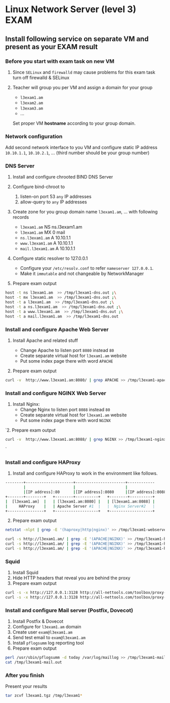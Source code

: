# Linux Network Server (level 3) EXAM

## Install following service on separate VM and present as your EXAM result

### Before you start with exam task on new VM 

1. Since `SELinux` and `firewalld` may cause problems for this exam task
turn off firewalld & SELinux

2. Teacher will group you per VM and assign a domain for your group
   * `l3exam1.am`
   * `l3exam2.am`
   * `l3exam3.am`
   * ...
   
   Set proper VM **hostname** according to your group domain.


###  Network configuration

Add second network interface to you VM and configure static IP address
`10.10.1.1`, `10.10.2.1`, ... (third number should be your group number) 

###  DNS Server

1. Install and configure chrooted BIND DNS Server
2. Configure bind-chroot to 
   1. listen-on port 53 `any` IP addresses
   2. allow-query to `any` IP addresses 
3. Create zone for you group domain name `l3exam1.am`, ... 
     with following records
   * `l3exam1.am` NS ns.l3exam1.am
   * `l3exam1.am` MX 0 mail
   * `ns.l3exam1.am` A 10.10.1.1
   * `www.l3exam1.am` A 10.10.1.1
   * `mail.l3exam1.am` A 10.10.1.1

4. Configure static resolver to 127.0.0.1

   * Configure your `/etc/resolv.conf` to refer `nameserver 127.0.0.1`. 
   * Make it `immutable` and not changeable by NetworkManager


5. Prepare exam output

```bash
host -t ns l3exam1.am  >> /tmp/l3exam1-dns.out ;\
host -t mx l3exam1.am  >> /tmp/l3exam1-dns.out ;\
host -t a l3exam1.am  >> /tmp/l3exam1-dns.out ;\
host -t a ns.l3exam1.am  >> /tmp/l3exam1-dns.out ;\
host -t a www.l3exam1.am  >> /tmp/l3exam1-dns.out ;\
host -t a mail.l3exam1.am  >> /tmp/l3exam1-dns.out
```

### Install and configure Apache Web Server

1. Install Apache and related stuff 
   * Change Apache to listen port `8080` instead `80`
   * Create separate virtual host for `l3exam1.am` website
   * Put some index page there with word `APACHE`
   
2. Prepare exam output

```bash
curl -v  http://www.l3exam1.am:8080/ | grep APACHE >> /tmp/l3exam1-apache.out

```

### Install and configure NGINX Web Server

1. Install Nginx:  
   * Change Nginx to listen port `8088` instead `80`
   * Create separate virtual host for `l3exam1.am` website 
   * Put some index page there with word `NGINX`

`2. Prepare exam output

```bash
curl -v  http://www.l3exam1.am:8088/ | grep NGINX >> /tmp/l3exam1-nginx.out

```
`
### Install and configure HAProxy

1. Install and configure HAProxy to work in the environment like follows.

```bash
--------+---------------------+----------------------+------------
        |                     |                      |
        |[IP address]:80      |[IP address]:8080     |[IP address]:8088
+-------+--------+   +--------+----------+   +--------+----------+
|  [l3exam1.am]  |   | [l3exam1.am:8080] |   | [l3exam1.am:8088] |
|     HAProxy    |   | Apache Server #1  |   |  Nginx Server#2   |
+----------------+   +-------------------+   +-------------------+

```

2. Prepare exam output

```bash
netstat -nlpt | grep -E '(haproxy|http|nginx)' >> /tmp/l3exam1-webservers.out

```

```bash
curl -s http://l3exam1.am/ | grep -E '(APACHE|NGINX)' >> /tmp/l3exam1-haproxy.out ; \
curl -s http://l3exam1.am/ | grep -E '(APACHE|NGINX)' >> /tmp/l3exam1-haproxy.out ; \
curl -s http://l3exam1.am/ | grep -E '(APACHE|NGINX)' >> /tmp/l3exam1-haproxy.out

```

### Squid 

1. Install Squid
2. Hide HTTP headers that reveal you are behind the proxy
3. Prepare exam output

```bash
curl -s -x http://127.0.0.1:3128 http://all-nettools.com/toolbox/proxy-test.php | grep "not detected" ;\
curl -s -x http://127.0.0.1:3128 http://all-nettools.com/toolbox/proxy-test.php | grep "not detected" >> /tmp/l3exam1-squid.out

```

### Install and configure Mail server (Postfix, Dovecot)

1. Install Postfix & Dovecot 
2. Configure for `l3exam1.am` domain
3. Create user `exam@l3exam1.am`
4. Send test email to `exam@l3exam1.am`
6. Install `pflogsumm` log reporting tool
5. Prepare exam output


```bash
perl /usr/sbin/pflogsumm -d today /var/log/maillog >> /tmp/l3exam1-mail.out ;\
cat /tmp/l3exam1-mail.out

```


### After you finish

Present your results 
```bash
tar zcvf l3exam1.tgz /tmp/l3exam1*

```

